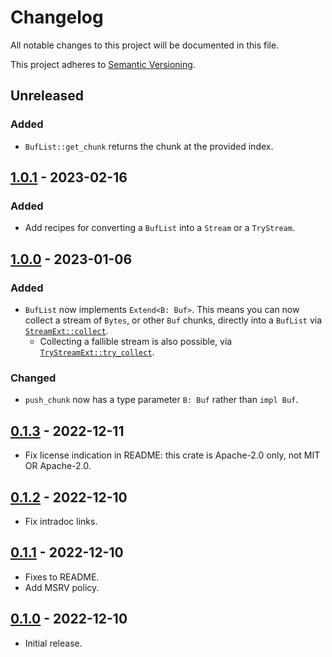 # Changelog

All notable changes to this project will be documented in this file.

This project adheres to [Semantic Versioning](https://semver.org).

## Unreleased

### Added

- `BufList::get_chunk` returns the chunk at the provided index.

## [1.0.1] - 2023-02-16

### Added

- Add recipes for converting a `BufList` into a `Stream` or a `TryStream`.

## [1.0.0] - 2023-01-06

### Added

- `BufList` now implements `Extend<B: Buf>`. This means you can now collect a stream of `Bytes`, or other `Buf` chunks, directly into a `BufList` via [`StreamExt::collect`](https://docs.rs/futures/latest/futures/stream/trait.StreamExt.html#method.collect).
  - Collecting a fallible stream is also possible, via [`TryStreamExt::try_collect`](https://docs.rs/futures/latest/futures/stream/trait.TryStreamExt.html#method.try_collect).

### Changed

- `push_chunk` now has a type parameter `B: Buf` rather than `impl Buf`.

## [0.1.3] - 2022-12-11

- Fix license indication in README: this crate is Apache-2.0 only, not MIT OR Apache-2.0.

## [0.1.2] - 2022-12-10

- Fix intradoc links.

## [0.1.1] - 2022-12-10

- Fixes to README.
- Add MSRV policy.

## [0.1.0] - 2022-12-10

- Initial release.

[1.0.1]: https://github.com/sunshowers-code/buf-list/releases/tag/1.0.1
[1.0.0]: https://github.com/sunshowers-code/buf-list/releases/tag/1.0.0
[0.1.3]: https://github.com/sunshowers-code/buf-list/releases/tag/0.1.3
[0.1.2]: https://github.com/sunshowers-code/buf-list/releases/tag/0.1.2
[0.1.1]: https://github.com/sunshowers-code/buf-list/releases/tag/0.1.1
[0.1.0]: https://github.com/sunshowers-code/buf-list/releases/tag/0.1.0
